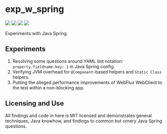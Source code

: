 # exp_w_spring

[![](https://img.shields.io/badge/Java-18-blue.svg)](https://jdk.java.net/archive/)
[![](https://img.shields.io/badge/Spring%20Boot-3.1.4-green.svg)](https://spring.io/projects/spring-boot)
[![](https://img.shields.io/badge/Gradle-7.5.1-darkslategray.svg)](https://gradle.org/)
[![](https://img.shields.io/badge/Maven-3.8.6-white.svg)](https://maven.apache.org/download.cgi)

Experiments with Java Spring.

## Experiments

1. Resolving some questions around YAML dot notation: `property.fieldname.key: 1` in Java Spring config.
1. Verifying JVM overhead for `@Component`-based helpers and `Static Class` helpers.
1. Putting the alleged performance improvements of WebFlux WebClient to the test within a non-blocking app.

## Licensing and Use

All findings and code in here is MIT licensed and demonstrates general techniques, Java knowhow, and findings to common but ornery Java Spring questions.